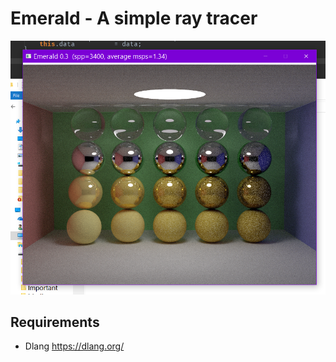 # Emerald - A simple ray tracer

![Chess](screenshots/scene1.png)

## Requirements
- Dlang https://dlang.org/
